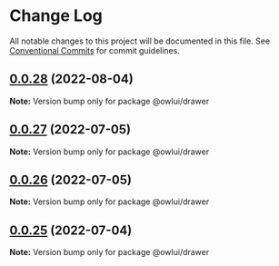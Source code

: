 # Change Log

All notable changes to this project will be documented in this file.
See [Conventional Commits](https://conventionalcommits.org) for commit guidelines.

## [0.0.28](https://github.com/EEBOS/owl-ui/compare/v0.0.27...v0.0.28) (2022-08-04)

**Note:** Version bump only for package @owlui/drawer





## [0.0.27](https://github.com/EEBOS/owl-ui/compare/v0.0.26...v0.0.27) (2022-07-05)

**Note:** Version bump only for package @owlui/drawer





## [0.0.26](https://github.com/EEBOS/owl-ui/compare/v0.0.25...v0.0.26) (2022-07-05)

**Note:** Version bump only for package @owlui/drawer





## [0.0.25](https://github.com/EEBOS/owl-ui/compare/v0.0.24...v0.0.25) (2022-07-04)

**Note:** Version bump only for package @owlui/drawer
